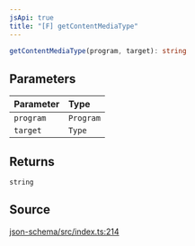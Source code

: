 ```yaml
---
jsApi: true
title: "[F] getContentMediaType"
---
```


```ts
getContentMediaType(program, target): string
```

## Parameters

| Parameter | Type      |
| :-------- | :-------- |
| `program` | `Program` |
| `target`  | `Type`    |

## Returns

`string`

## Source

[json-schema/src/index.ts:214](https://github.com/markcowl/cadl/blob/1a6d2b70/packages/json-schema/src/index.ts#L214)
